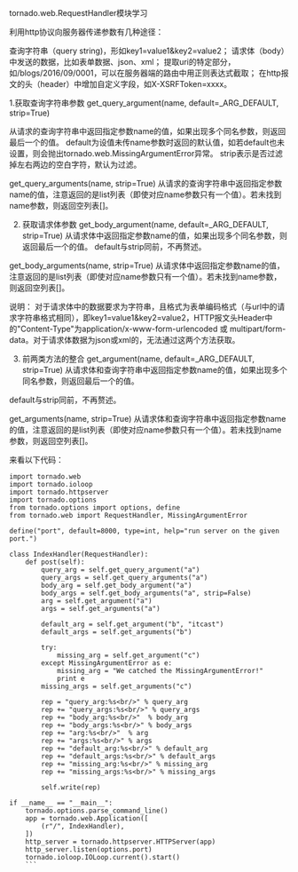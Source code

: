 tornado.web.RequestHandler模块学习

利用http协议向服务器传递参数有几种途径：

查询字符串（query string)，形如key1=value1&key2=value2；
请求体（body）中发送的数据，比如表单数据、json、xml；
提取uri的特定部分，如/blogs/2016/09/0001，可以在服务器端的路由中用正则表达式截取；
在http报文的头（header）中增加自定义字段，如X-XSRFToken=xxxx。

1.获取查询字符串参数
get_query_argument(name, default=_ARG_DEFAULT, strip=True)

从请求的查询字符串中返回指定参数name的值，如果出现多个同名参数，则返回最后一个的值。
default为设值未传name参数时返回的默认值，如若default也未设置，则会抛出tornado.web.MissingArgumentError异常。
strip表示是否过滤掉左右两边的空白字符，默认为过滤。

get_query_arguments(name, strip=True)
从请求的查询字符串中返回指定参数name的值，注意返回的是list列表（即使对应name参数只有一个值）。若未找到name参数，则返回空列表[]。

2. 获取请求体参数
get_body_argument(name, default=_ARG_DEFAULT, strip=True)
从请求体中返回指定参数name的值，如果出现多个同名参数，则返回最后一个的值。
default与strip同前，不再赘述。

get_body_arguments(name, strip=True)
从请求体中返回指定参数name的值，注意返回的是list列表（即使对应name参数只有一个值）。若未找到name参数，则返回空列表[]。

说明：
对于请求体中的数据要求为字符串，且格式为表单编码格式（与url中的请求字符串格式相同），即key1=value1&key2=value2，HTTP报文头Header中的"Content-Type"为application/x-www-form-urlencoded 或 multipart/form-data。对于请求体数据为json或xml的，无法通过这两个方法获取。

3. 前两类方法的整合
get_argument(name, default=_ARG_DEFAULT, strip=True)
从请求体和查询字符串中返回指定参数name的值，如果出现多个同名参数，则返回最后一个的值。

default与strip同前，不再赘述。

get_arguments(name, strip=True)
从请求体和查询字符串中返回指定参数name的值，注意返回的是list列表（即使对应name参数只有一个值）。若未找到name参数，则返回空列表[]。

来看以下代码：
```
import tornado.web
import tornado.ioloop
import tornado.httpserver
import tornado.options
from tornado.options import options, define
from tornado.web import RequestHandler, MissingArgumentError

define("port", default=8000, type=int, help="run server on the given port.")

class IndexHandler(RequestHandler):
    def post(self):
        query_arg = self.get_query_argument("a")
        query_args = self.get_query_arguments("a")
        body_arg = self.get_body_argument("a")
        body_args = self.get_body_arguments("a", strip=False)
        arg = self.get_argument("a")
        args = self.get_arguments("a")

        default_arg = self.get_argument("b", "itcast")
        default_args = self.get_arguments("b")

        try:
            missing_arg = self.get_argument("c")
        except MissingArgumentError as e:
            missing_arg = "We catched the MissingArgumentError!"
            print e
        missing_args = self.get_arguments("c")

        rep = "query_arg:%s<br/>" % query_arg
        rep += "query_args:%s<br/>" % query_args 
        rep += "body_arg:%s<br/>"  % body_arg
        rep += "body_args:%s<br/>" % body_args
        rep += "arg:%s<br/>"  % arg
        rep += "args:%s<br/>" % args 
        rep += "default_arg:%s<br/>" % default_arg 
        rep += "default_args:%s<br/>" % default_args 
        rep += "missing_arg:%s<br/>" % missing_arg
        rep += "missing_args:%s<br/>" % missing_args

        self.write(rep)

if __name__ == "__main__":
    tornado.options.parse_command_line()
    app = tornado.web.Application([
        (r"/", IndexHandler),
    ])
    http_server = tornado.httpserver.HTTPServer(app)
    http_server.listen(options.port)
    tornado.ioloop.IOLoop.current().start()
    ```
